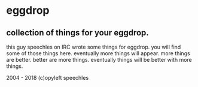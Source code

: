 eggdrop
=======

collection of things for your eggdrop.
--------------------------------------
this guy speechles on IRC wrote some things for eggdrop.
you will find some of those things here. eventually more
things will appear. more things are better. better are
more things. eventually things will be better with more
things.

2004 - 2018 (c)opyleft speechles
